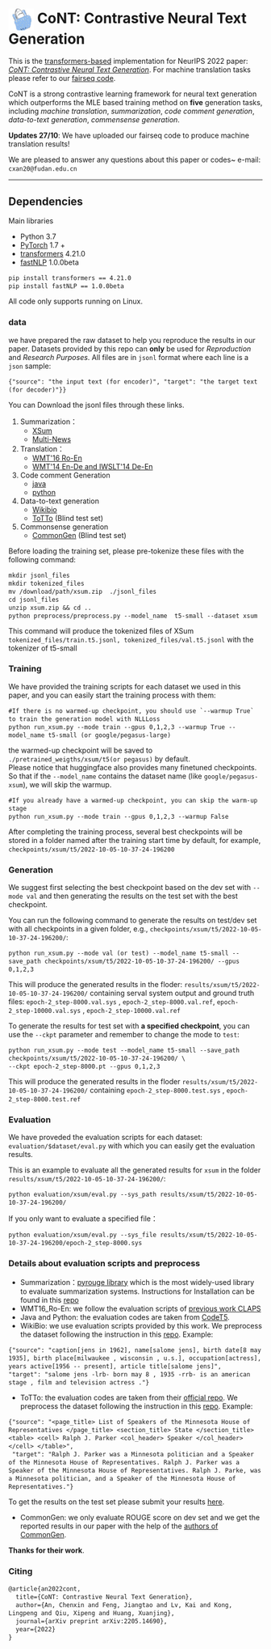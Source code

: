 # <img src="logo_cont.jpeg" width="10%" alt="" align=center />  CoNT: Contrastive Neural Text Generation
This is the [transformers-based](https://github.com/huggingface/transformers.git) implementation 
 for NeurIPS 2022  paper: *[CoNT: Contrastive Neural Text Generation](https://arxiv.org/pdf/2205.14690v2.pdf)*.
 For machine translation tasks please refer to our [fairseq code](https://github.com/ChenxinAn-fdu/CoNT).

CoNT is a strong contrastive learning framework for neural text generation which outperforms the MLE based training method on **five** generation tasks, including *machine translation*, *summarization*, *code comment generation*, *data-to-text generation*, *commensense generation*. 


**Updates 27/10**: We have uploaded our fairseq code to produce machine translation results!

We are pleased to answer any questions about this paper or codes~  e-mail: `cxan20@fudan.edu.cn` 


-----

## Dependencies
Main libraries
- Python 3.7
- [PyTorch](https://github.com/pytorch/pytorch) 1.7 +
- [transformers](https://github.com/huggingface/transformers) 4.21.0
- [fastNLP](https://github.com/fastnlp/fastNLP) 1.0.0beta
```
pip install transformers == 4.21.0
pip install fastNLP == 1.0.0beta
```

	
All code only supports running on Linux.


### data
we have prepared the raw dataset to help you reproduce the results in our paper.  Datasets provided by this repo can  **only**  be used for *Reproduction* and *Research Purposes*.
All files are in `jsonl` format where each line is a `json` sample:
```
{"source": "the input text (for encoder)", "target": "the target text (for decoder)"}}
```
You can Download the jsonl files through these links.
1. Summarization：
    - [XSum](https://drive.google.com/file/d/1t--UZo4Pnv4HjGhAfun5vDz3JCoqIggq/view?usp=sharing)
    - [Multi-News](https://drive.google.com/file/d/16VdfzvLmmOrYsayujA-Hu4d3i_ejHTln/view?usp=sharing)
2. Translation：
    - [WMT'16 Ro-En](https://drive.google.com/file/d/1rGoylmZvIhNvsoPZda7OZP_0nYUfUpoq/view?usp=sharing)
    - [WMT'14 En-De and IWSLT'14 De-En](https://github.com/ChenxinAn-fdu/CoNT)
3. Code comment Generation
    - [java](https://drive.google.com/file/d/1PBdxKvMTvfCzseactMRffTUwuTI7oAGz/view?usp=sharing)
    - [python](https://drive.google.com/file/d/189xlRW3r3UuMTko73zURfJ3I_LXQ026D/view?usp=sharing)
4. Data-to-text generation  
    - [Wikibio](https://drive.google.com/file/d/1i0BZykxifH2hEdCyB_nZFvs2PT4UdUFJ/view?usp=sharing)
    - [ToTTo](https://drive.google.com/file/d/1nOlhGKpTWPCmAwmEI_gdALkAXlMn2Tbk/view?usp=sharing) (Blind test set)
5. Commonsense generation  
    - [CommonGen](https://drive.google.com/file/d/1UvCBenGMzdQyR25ka_1vmaPwGVFQzqvS/view?usp=sharing) (Blind test set)

Before loading the training set, please pre-tokenize these files  with the following command:
```
mkdir jsonl_files
mkdir tokenized_files
mv /download/path/xsum.zip  ./jsonl_files
cd jsonl_files
unzip xsum.zip && cd ..
python preprocess/preprocess.py --model_name  t5-small --dataset xsum
``` 
This command will produce the tokenized files of XSum `tokenized_files/train.t5.jsonl, tokenized_files/val.t5.jsonl` with the tokenizer of t5-small  

### Training
We have provided the training scripts for each dataset we used in this paper, and you can easily start the training process with them:

```
#If there is no warmed-up checkpoint, you should use `--warmup True` to train the generation model with NLLLoss 
python run_xsum.py --mode train --gpus 0,1,2,3 --warmup True --model_name t5-small (or google/pegasus-large)
```

the warmed-up checkpoint will be saved to `./pretrained_weigths/xsum/t5(or pegasus)` by default.  
Please notice that huggingface also provides many finetuned checkpoints. So that if the `--model_name`  contains the dataset name  (like `google/pegasus-xsum`), we will skip the warmup.

```
#If you already have a warmed-up checkpoint, you can skip the warm-up stage
python run_xsum.py --mode train --gpus 0,1,2,3 --warmup False
```

After completing the training process,  several best checkpoints will be stored in a folder named after the training start time by default, for example, `checkpoints/xsum/t5/2022-10-05-10-37-24-196200`

### Generation
We suggest first selecting the best checkpoint based on the dev set with `--mode val` and then generating the results on the test set with the best checkpoint. 

You can run the following command to generate the results on test/dev set with all checkpoints in a given folder, e.g., `checkpoints/xsum/t5/2022-10-05-10-37-24-196200/`:
```
python run_xsum.py --mode val (or test) --model_name t5-small --save_path checkpoints/xsum/t5/2022-10-05-10-37-24-196200/ --gpus 0,1,2,3
```
This will produce the generated results in the floder: `results/xsum/t5/2022-10-05-10-37-24-196200/` containing serval system output and ground truth files: `epoch-2_step-8000.val.sys` , `epoch-2_step-8000.val.ref`, `epoch-2_step-10000.val.sys` , `epoch-2_step-10000.val.ref`


To generate the results for test set with  **a specified checkpoint**, you can use the `--ckpt`  parameter and remember to change the mode to `test`:
```
python run_xsum.py --mode test --model_name t5-small --save_path checkpoints/xsum/t5/2022-10-05-10-37-24-196200/ \
--ckpt epoch-2_step-8000.pt --gpus 0,1,2,3
```
This will produce the generated results in the floder `results/xsum/t5/2022-10-05-10-37-24-196200/`  containing `epoch-2_step-8000.test.sys` , `epoch-2_step-8000.test.ref`

### Evaluation
We have proveded the evaluation scripts for each dataset: `evaluation/$dataset/eval.py` with which you can easily get the evaluation results.

This is an example to evaluate all the generated results for `xsum` in the folder `results/xsum/t5/2022-10-05-10-37-24-196200/`:
```
python evaluation/xsum/eval.py --sys_path results/xsum/t5/2022-10-05-10-37-24-196200/
```
If you only want to evaluate a specified file：
```
python evaluation/xsum/eval.py --sys_file results/xsum/t5/2022-10-05-10-37-24-196200/epoch-2_step-8000.sys
```

### Details about evaluation scripts and preprocess

- Summarization：[pyrouge library](https://github.com/bheinzerling/pyrouge) which is the most widely-used library to evaluate summarization systems. Instructions for Installation can be found in this [repo](https://github.com/ChenxinAn-fdu/CGSum)
- WMT16_Ro-En: we follow the evaluation scripts of [previous work CLAPS](https://github.com/seanie12/CLAPS)
- Java and Python: the evaluation codes are taken from [CodeT5](https://github.com/salesforce/CodeT5).
- WikiBio: we use evaluation scripts provided by this work.  We preprocess the dataset following the instruction in this [repo](https://github.com/tyliupku/wiki2bio).
Example:
```
{"source": "caption[jens in 1962], name[salome jens], birth date[8 may 1935], birth place[milwaukee , wisconsin , u.s.], occupation[actress], years active[1956 -- present], article title[salome jens]", 
"target": "salome jens -lrb- born may 8 , 1935 -rrb- is an american stage , film and television actress ."}
```
- ToTTo: the evaluation codes are taken from their [official repo](https://github.com/google-research-datasets/ToTTo). We preprocess the dataset following the instruction in this [repo](https://github.com/google-research/language/tree/master/language/totto).
Example: 
```
{"source": "<page_title> List of Speakers of the Minnesota House of Representatives </page_title> <section_title> State </section_title> <table> <cell> Ralph J. Parker <col_header> Speaker </col_header> </cell> </table>",
 "target": "Ralph J. Parker was a Minnesota politician and a Speaker of the Minnesota House of Representatives. Ralph J. Parker was a Speaker of the Minnesota House of Representatives. Ralph J. Parke, was a Minnesota politician, and a Speaker of the Minnesota House of Representatives."}
```
To get the results on the test set please submit your results [here](https://docs.google.com/forms/d/e/1FAIpQLScjGJr9z6_DljrYN8ySi1-zdHk8DL4udEmBHU6IsfoLvuDBZA/viewform?usp=send_form).
- CommonGen: we only evaluate ROUGE score on dev set and we get the reported results in our paper with the help of the [authors of CommonGen](https://inklab.usc.edu/CommonGen/).

**Thanks for their work**.

### Citing
```
@article{an2022cont,
  title={CoNT: Contrastive Neural Text Generation},
  author={An, Chenxin and Feng, Jiangtao and Lv, Kai and Kong, Lingpeng and Qiu, Xipeng and Huang, Xuanjing},
  journal={arXiv preprint arXiv:2205.14690},
  year={2022}
}
```
